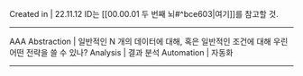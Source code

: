 Created in | 22.11.12
ID는 [[00.00.01 두 번째 뇌#^bce603|여기]]를 참고할 것.

---

AAA
Abstraction |  일반적인 N 개의 데이터에 대해, 혹은 일반적인 조건에 대해 우린 어떤 전략을 쓸 수 있나?
Analysis        | 결과 분석
Automation | 자동화





---
